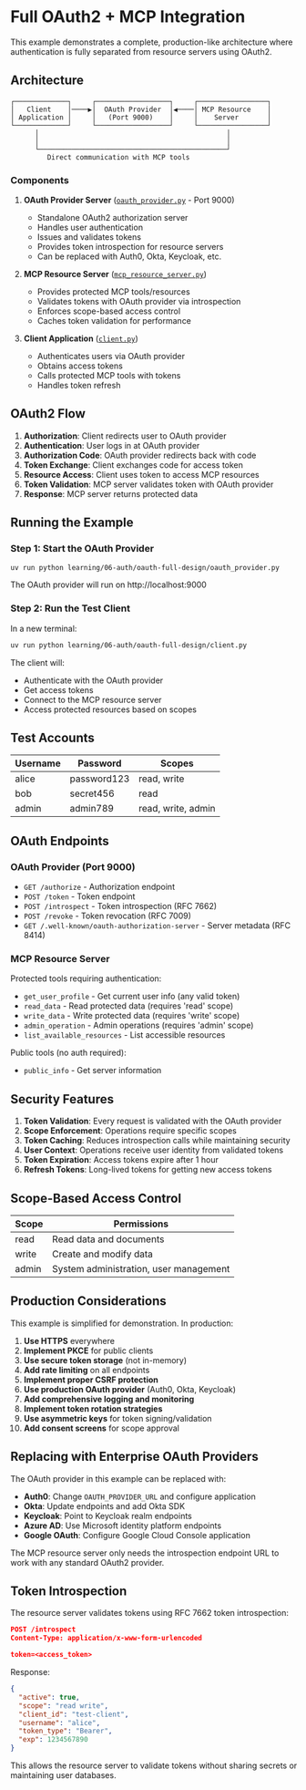 # Full OAuth2 + MCP Integration

This example demonstrates a complete, production-like architecture where authentication is fully separated from resource servers using OAuth2.

## Architecture

```
┌─────────────┐     ┌──────────────────┐     ┌─────────────────┐
│   Client    │────▶│  OAuth Provider  │◀────│ MCP Resource    │
│ Application │     │   (Port 9000)    │     │    Server       │
└─────────────┘     └──────────────────┘     └─────────────────┘
      │                                              │
      │                                              │
      └──────────────────────────────────────────────┘
         Direct communication with MCP tools
```

### Components

1. **OAuth Provider Server** ([`oauth_provider.py`](oauth_provider.py) - Port 9000)
   - Standalone OAuth2 authorization server
   - Handles user authentication
   - Issues and validates tokens
   - Provides token introspection for resource servers
   - Can be replaced with Auth0, Okta, Keycloak, etc.

2. **MCP Resource Server** ([`mcp_resource_server.py`](mcp_resource_server.py))
   - Provides protected MCP tools/resources
   - Validates tokens with OAuth provider via introspection
   - Enforces scope-based access control
   - Caches token validation for performance

3. **Client Application** ([`client.py`](client.py))
   - Authenticates users via OAuth provider
   - Obtains access tokens
   - Calls protected MCP tools with tokens
   - Handles token refresh

## OAuth2 Flow

1. **Authorization**: Client redirects user to OAuth provider
2. **Authentication**: User logs in at OAuth provider
3. **Authorization Code**: OAuth provider redirects back with code
4. **Token Exchange**: Client exchanges code for access token
5. **Resource Access**: Client uses token to access MCP resources
6. **Token Validation**: MCP server validates token with OAuth provider
7. **Response**: MCP server returns protected data

## Running the Example

### Step 1: Start the OAuth Provider

```bash
uv run python learning/06-auth/oauth-full-design/oauth_provider.py
```

The OAuth provider will run on http://localhost:9000

### Step 2: Run the Test Client

In a new terminal:

```bash
uv run python learning/06-auth/oauth-full-design/client.py
```

The client will:
- Authenticate with the OAuth provider
- Get access tokens
- Connect to the MCP resource server
- Access protected resources based on scopes

## Test Accounts

| Username | Password     | Scopes                |
|----------|-------------|-----------------------|
| alice    | password123 | read, write           |
| bob      | secret456   | read                  |
| admin    | admin789    | read, write, admin    |

## OAuth Endpoints

### OAuth Provider (Port 9000)

- `GET /authorize` - Authorization endpoint
- `POST /token` - Token endpoint
- `POST /introspect` - Token introspection (RFC 7662)
- `POST /revoke` - Token revocation (RFC 7009)
- `GET /.well-known/oauth-authorization-server` - Server metadata (RFC 8414)

### MCP Resource Server

Protected tools requiring authentication:
- `get_user_profile` - Get current user info (any valid token)
- `read_data` - Read protected data (requires 'read' scope)
- `write_data` - Write protected data (requires 'write' scope)
- `admin_operation` - Admin operations (requires 'admin' scope)
- `list_available_resources` - List accessible resources

Public tools (no auth required):
- `public_info` - Get server information

## Security Features

1. **Token Validation**: Every request is validated with the OAuth provider
2. **Scope Enforcement**: Operations require specific scopes
3. **Token Caching**: Reduces introspection calls while maintaining security
4. **User Context**: Operations receive user identity from validated tokens
5. **Token Expiration**: Access tokens expire after 1 hour
6. **Refresh Tokens**: Long-lived tokens for getting new access tokens

## Scope-Based Access Control

| Scope | Permissions |
|-------|-------------|
| read  | Read data and documents |
| write | Create and modify data |
| admin | System administration, user management |

## Production Considerations

This example is simplified for demonstration. In production:

1. **Use HTTPS** everywhere
2. **Implement PKCE** for public clients
3. **Use secure token storage** (not in-memory)
4. **Add rate limiting** on all endpoints
5. **Implement proper CSRF protection**
6. **Use production OAuth provider** (Auth0, Okta, Keycloak)
7. **Add comprehensive logging and monitoring**
8. **Implement token rotation strategies**
9. **Use asymmetric keys** for token signing/validation
10. **Add consent screens** for scope approval

## Replacing with Enterprise OAuth Providers

The OAuth provider in this example can be replaced with:

- **Auth0**: Change `OAUTH_PROVIDER_URL` and configure application
- **Okta**: Update endpoints and add Okta SDK
- **Keycloak**: Point to Keycloak realm endpoints
- **Azure AD**: Use Microsoft identity platform endpoints
- **Google OAuth**: Configure Google Cloud Console application

The MCP resource server only needs the introspection endpoint URL to work with any standard OAuth2 provider.

## Token Introspection

The resource server validates tokens using RFC 7662 token introspection:

```json
POST /introspect
Content-Type: application/x-www-form-urlencoded

token=<access_token>
```

Response:
```json
{
  "active": true,
  "scope": "read write",
  "client_id": "test-client",
  "username": "alice",
  "token_type": "Bearer",
  "exp": 1234567890
}
```

This allows the resource server to validate tokens without sharing secrets or maintaining user databases.